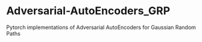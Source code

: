 # Adversarial-AutoEncoders_GRP
Pytorch implementations of Adversarial AutoEncoders for Gaussian Random Paths
